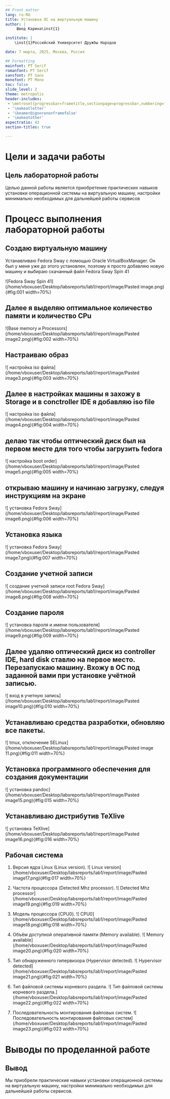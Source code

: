 ```yaml
---
## Front matter
lang: ru-RU
title: Установка ОС на виртуальную машину
author: |
	 Швед Карина\inst{1}

institute: |
	\inst{1}Российский Университет Дружбы Народов

date: 7 марта, 2025, Москва, Россия

## Formatting
mainfont: PT Serif
romanfont: PT Serif
sansfont: PT Sans
monofont: PT Mono
toc: false
slide_level: 2
theme: metropolis
header-includes: 
 - \metroset{progressbar=frametitle,sectionpage=progressbar,numbering=fraction}
 - '\makeatletter'
 - '\beamer@ignorenonframefalse'
 - '\makeatother'
aspectratio: 43
section-titles: true

---
```


# Цели и задачи работы

## Цель лабораторной работы

Целью данной работы является приобретение практических навыков установки операционной системы на виртуальную машину, настройки минимально необходимых для дальнейшей работы сервисов

# Процесс выполнения лабораторной работы

## Создаю виртуальную машину

Устанавливаю Fedora Sway с помощью Oracle VirtualBoxManager. Он был у меня уже до этого установлен, поэтому я просто добавляю новую машину и выбираю скачанный файл Fedora Sway Spin 41 

![Fedora Sway Spin 41](/home/vboxuser/Desktop/labsreports/lab1/report/image/Pasted image.png){#fig:001 width=70%}

## Далее я выделяю оптимальное количество памяти и количество CPu  

![Base memory и Processors](/home/vboxuser/Desktop/labsreports/lab1/report/image/Pasted image2.png){#fig:002 width=70%}

## Настраиваю образ

![ настройка iso файла](/home/vboxuser/Desktop/labsreports/lab1/report/image/Pasted image3.png){#fig:003 width=70%}

## Далее в настройках машины я захожу в Storage  и в conctroller IDE я добавляю iso file 

![ настройка iso файла](/home/vboxuser/Desktop/labsreports/lab1/report/image/Pasted image4.png){#fig:004 width=70%}

## делаю так чтобы оптический диск был на первом месте для того чтобы загрузить fedora 

![ настройка boot order](/home/vboxuser/Desktop/labsreports/lab1/report/image/Pasted image5.png){#fig:005 width=70%}

## открываю машину и начинаю загрузку, следуя инструкциям на экране


![ установка  Fedora Sway](/home/vboxuser/Desktop/labsreports/lab1/report/image/Pasted image6.png){#fig:006 width=70%}

## Установка языка

![ установка  Fedora Sway](/home/vboxuser/Desktop/labsreports/lab1/report/image/Pasted image7.png){#fig:007 width=70%}

## Создание учетной записи

![ создание учетной записи root Fedora Sway](/home/vboxuser/Desktop/labsreports/lab1/report/image/Pasted image8.png){#fig:008 width=70%}

## Создание пароля

![ установка  пароля и имени пользователя](/home/vboxuser/Desktop/labsreports/lab1/report/image/Pasted image9.png){#fig:009 width=70%}

## Далее удаляю оптический диск из controller IDE, hard disk ставлю на первое место. Перезапускаю машину. Вхожу в ОС под заданной вами при установке учётной записью.

![ вход в учетную запись](/home/vboxuser/Desktop/labsreports/lab1/report/image/Pasted image10.png){#fig:010 width=70%}

## Устанавливаю средства разработки, обновляю все пакеты.

![ tmux, отключение  SELinux](/home/vboxuser/Desktop/labsreports/lab1/report/image/Pasted image 11.png){#fig:011 width=70%}

## Установка программного обеспечения для создания документации

![ установка pandoc](/home/vboxuser/Desktop/labsreports/lab1/report/image/Pasted image15.png){#fig:015 width=70%}

## Устанавливаю дистрибутив TeXlive

![ установка TeXlive](/home/vboxuser/Desktop/labsreports/lab1/report/image/Pasted image16.png){#fig:016 width=70%}

## Рабочая система

1. Версия ядра Linux (Linux version).
![ Linux version](/home/vboxuser/Desktop/labsreports/lab1/report/image/Pasted image17.png){#fig:017 width=70%}

2. Частота процессора (Detected Mhz processor).
![ Detected Mhz processor](/home/vboxuser/Desktop/labsreports/lab1/report/image/Pasted image19.png){#fig:019 width=70%}

3. Модель процессора (CPU0). 
![ CPU0](/home/vboxuser/Desktop/labsreports/lab1/report/image/Pasted image18.png){#fig:018 width=70%}

4. Объём доступной оперативной памяти (Memory available).
![ Memory available](/home/vboxuser/Desktop/labsreports/lab1/report/image/Pasted image20.png){#fig:020 width=70%}

5. Тип обнаруженного гипервизора (Hypervisor detected).
![ Hypervisor detected](/home/vboxuser/Desktop/labsreports/lab1/report/image/Pasted image21.png){#fig:021 width=70%}

6. Тип файловой системы корневого раздела.
![ Тип файловой системы корневого раздела.](/home/vboxuser/Desktop/labsreports/lab1/report/image/Pasted image22.png){#fig:022 width=70%}

7. Последовательность монтирования файловых систем.
![ Последовательность монтирования файловых систем](/home/vboxuser/Desktop/labsreports/lab1/report/image/Pasted image23.png){#fig:023 width=70%}


# Выводы по проделанной работе

## Вывод

Мы приобрели практические навыки установки операционной системы на виртуальную машину, настройки минимально необходимых для дальнейшей работы сервисов.
